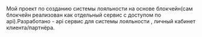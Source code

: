 Мой проект по созданию системы лояльности на основе блокчейн(сам блокчейн реализован как отдельный сервис с доступом по api).Разработано - 
api сервис для системы лояльности , личный кабинет клиента/партнёра.
